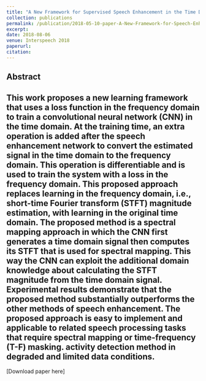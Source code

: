 ```yaml
---
title: "A New Framework for Supervised Speech Enhancement in the Time Domain"
collection: publications
permalink: /publication/2018-05-10-paper-A-New-Framework-for-Speech-Enhancement-in-the-Time-Domain-number-3
excerpt: 
date: 2018-08-06
venue: Interspeech 2018
paperurl:
citation:
---
```

Abstract
---
This work proposes a new learning framework that uses a
loss function in the frequency domain to train a convolutional
neural network (CNN) in the time domain. At the training time,
an extra operation is added after the speech enhancement network
to convert the estimated signal in the time domain to the
frequency domain. This operation is differentiable and is used
to train the system with a loss in the frequency domain. This
proposed approach replaces learning in the frequency domain,
i.e., short-time Fourier transform (STFT) magnitude estimation,
with learning in the original time domain. The proposed method
is a spectral mapping approach in which the CNN first generates
a time domain signal then computes its STFT that is used for
spectral mapping. This way the CNN can exploit the additional
domain knowledge about calculating the STFT magnitude from
the time domain signal. Experimental results demonstrate that
the proposed method substantially outperforms the other methods
of speech enhancement. The proposed approach is easy
to implement and applicable to related speech processing tasks
that require spectral mapping or time-frequency (T-F) masking.
activity detection method in degraded and limited data conditions.
---
[Download paper here]
